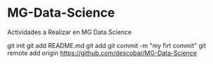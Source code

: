 # MG-Data-Science
Actividades a Realizar en MG Data Science

git init
git add README.md
git add <file>
git commit -m "my firt commit"
git remote add origin https://github.com/descobar/MG-Data-Science
